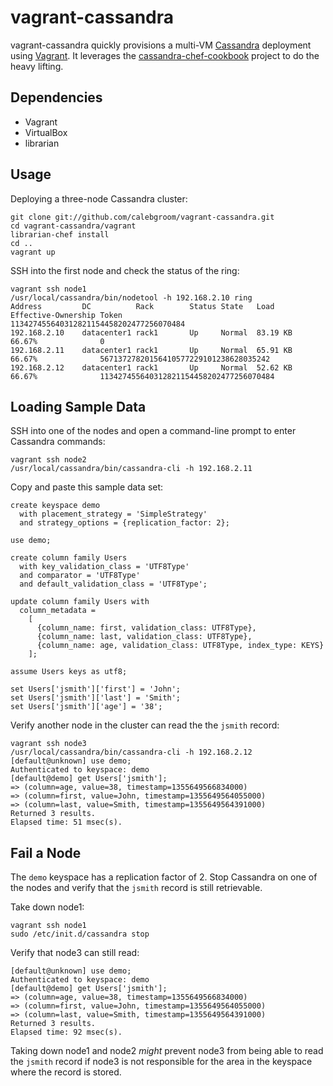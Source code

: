 # vagrant-cassandra

vagrant-cassandra quickly provisions a multi-VM [Cassandra](http://cassandra.apache.org/) deployment using [Vagrant](http://vagrantup.com). It leverages the [cassandra-chef-cookbook](https://github.com/michaelklishin/cassandra-chef-cookbook) project to do the heavy lifting.

## Dependencies

* Vagrant
* VirtualBox
* librarian

## Usage

Deploying a three-node Cassandra cluster:

    git clone git://github.com/calebgroom/vagrant-cassandra.git
    cd vagrant-cassandra/vagrant
    librarian-chef install
    cd ..
    vagrant up
    
SSH into the first node and check the status of the ring:

    vagrant ssh node1
    /usr/local/cassandra/bin/nodetool -h 192.168.2.10 ring
    Address         DC          Rack        Status State   Load            Effective-Ownership Token
    113427455640312821154458202477256070484     
    192.168.2.10    datacenter1 rack1       Up     Normal  83.19 KB        66.67%              0                                           
    192.168.2.11    datacenter1 rack1       Up     Normal  65.91 KB        66.67%              56713727820156410577229101238628035242      
    192.168.2.12    datacenter1 rack1       Up     Normal  52.62 KB        66.67%              113427455640312821154458202477256070484
    
## Loading Sample Data

SSH into one of the nodes and open a command-line prompt to enter Cassandra commands:

    vagrant ssh node2
    /usr/local/cassandra/bin/cassandra-cli -h 192.168.2.11
    
Copy and paste this sample data set:

    create keyspace demo
      with placement_strategy = 'SimpleStrategy'
      and strategy_options = {replication_factor: 2};

    use demo;

    create column family Users                
      with key_validation_class = 'UTF8Type'    
      and comparator = 'UTF8Type'               
      and default_validation_class = 'UTF8Type';

    update column family Users with
      column_metadata =
        [
          {column_name: first, validation_class: UTF8Type},
          {column_name: last, validation_class: UTF8Type},
          {column_name: age, validation_class: UTF8Type, index_type: KEYS}
        ];

    assume Users keys as utf8;

    set Users['jsmith']['first'] = 'John';
    set Users['jsmith']['last'] = 'Smith';
    set Users['jsmith']['age'] = '38';

Verify another node in the cluster can read the the `jsmith` record:

    vagrant ssh node3
    /usr/local/cassandra/bin/cassandra-cli -h 192.168.2.12
    [default@unknown] use demo;
    Authenticated to keyspace: demo
    [default@demo] get Users['jsmith'];
    => (column=age, value=38, timestamp=1355649566834000)
    => (column=first, value=John, timestamp=1355649564055000)
    => (column=last, value=Smith, timestamp=1355649564391000)
    Returned 3 results.
    Elapsed time: 51 msec(s).

## Fail a Node

The `demo` keyspace has a replication factor of 2. Stop Cassandra on one of the nodes and verify that the `jsmith` record is still retrievable.

Take down node1:

    vagrant ssh node1
    sudo /etc/init.d/cassandra stop
    
Verify that node3 can still read:

    [default@unknown] use demo;
    Authenticated to keyspace: demo
    [default@demo] get Users['jsmith'];
    => (column=age, value=38, timestamp=1355649566834000)
    => (column=first, value=John, timestamp=1355649564055000)
    => (column=last, value=Smith, timestamp=1355649564391000)
    Returned 3 results.
    Elapsed time: 92 msec(s).

Taking down node1 and node2 *might* prevent node3 from being able to read the `jsmith` record if node3 is not responsible for the area in the keyspace where the record is stored.